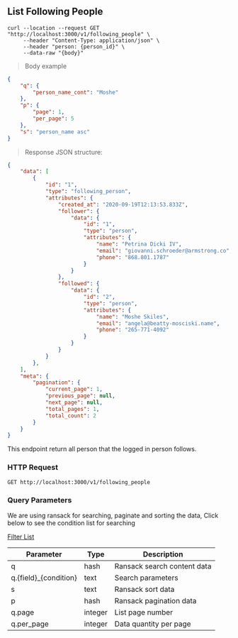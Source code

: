 ## List Following People

```shell
curl --location --request GET "http://localhost:3000/v1/following_people" \
     --header "Content-Type: application/json" \
     --header "person: {person_id}" \
     --data-raw "{body}"
```

> Body example

```json
{
    "q": {
        "person_name_cont": "Moshe"
    },
    "p": {
        "page": 1,
        "per_page": 5
    },
    "s": "person_name asc"
}
```

> Response JSON structure:

```json
{
    "data": [
        {
            "id": "1",
            "type": "following_person",
            "attributes": {
                "created_at": "2020-09-19T12:13:53.833Z",
                "follower": {
                    "data": {
                        "id": "1",
                        "type": "person",
                        "attributes": {
                            "name": "Petrina Dicki IV",
                            "email": "giovanni.schroeder@armstrong.co",
                            "phone": "868.801.1787"
                        }
                    }
                },
                "followed": {
                    "data": {
                        "id": "2",
                        "type": "person",
                        "attributes": {
                            "name": "Moshe Skiles",
                            "email": "angela@beatty-mosciski.name",
                            "phone": "265-771-4092"
                        }
                    }
                }
            }
        },
    ],
    "meta": {
        "pagination": {
            "current_page": 1,
            "previous_page": null,
            "next_page": null,
            "total_pages": 1,
            "total_count": 2
        }
    }
}
```

This endpoint return all person that the logged in person follows.

### HTTP Request

`GET http://localhost:3000/v1/following_people`

### Query Parameters

We are using ransack for searching, paginate and sorting the data,
Click below to see the condition list for searching

[Filter List](https://github.com/activerecord-hackery/ransack#search-matchers)

Parameter | Type | Description
--------- | ------- | -----------
q | hash | Ransack search content data
q.{field}_{condition} | text | Search parameters
s | text | Ransack sort data
p | hash | Ransack pagination data
q.page | integer | List page number
q.per_page | integer | Data quantity per page
